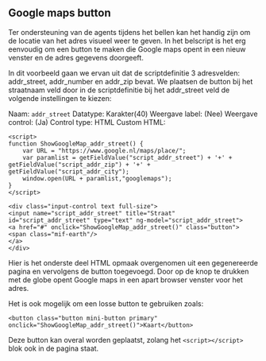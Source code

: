 ## Google maps button ##

Ter ondersteuning van de agents tijdens het bellen kan het handig zijn om de locatie van het adres visueel weer te geven. 
In het belscript is het erg eenvoudig om een button te maken die Google maps opent in een nieuw venster en de adres gegevens doorgeeft.

In dit voorbeeld gaan we ervan uit dat de scriptdefinitie 3 adresvelden: addr_street, addr_number en addr_zip bevat. 
We plaatsen de button bij het straatnaam veld door in de scriptdefinitie bij het addr_street veld de volgende instellingen te kiezen:

Naam: `addr_street`
Datatype: Karakter(40) 
Weergave label: (Nee)
Weergave control: (Ja)
Control type: HTML
Custom HTML:

```
<script>
function ShowGoogleMap_addr_street() {
	var URL = "https://www.google.nl/maps/place/";
	var paramlist = getFieldValue("script_addr_street") + '+' + getFieldValue("script_addr_zip") + '+' + getFieldValue("script_addr_city");
	window.open(URL + paramlist,"googlemaps");
} 
</script>

<div class="input-control text full-size">
<input name="script_addr_street" title="Straat" id="script_addr_street" type="text" ng-model="script_addr_street">
<a href="#" onclick="ShowGoogleMap_addr_street()" class="button">
<span class="mif-earth"/>
</a>
</div>
```

Hier is het onderste deel HTML opmaak overgenomen uit een gegenereerde pagina en vervolgens de button toegevoegd.
Door op de knop te drukken met de globe opent Google maps in een apart browser venster voor het adres.

Het is ook mogelijk om een losse button te gebruiken zoals:
```
<button class="button mini-button primary" onclick="ShowGoogleMap_addr_street()">Kaart</button>
```
Deze button kan overal worden geplaatst, zolang het `<script></script>` blok ook in de pagina staat.